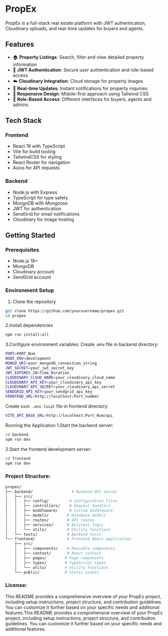 # PropEx
PropEx is a full-stack real estate platform with JWT authentication, Cloudinary uploads, and real-time updates for buyers and agents.

## Features

- 🏠 **Property Listings**: Search, filter and view detailed property information
- 🔐 **JWT Authentication**: Secure user authentication and role-based access
- ☁️ **Cloudinary Integration**: Cloud storage for property images
- 💬 **Real-time Updates**: Instant notifications for property inquiries
- 📱 **Responsive Design**: Mobile-first approach using Tailwind CSS
- 🎯 **Role-Based Access**: Different interfaces for buyers, agents and admins

## Tech Stack

### Frontend
- React 19 with TypeScript
- Vite for build tooling
- TailwindCSS for styling
- React Router for navigation
- Axios for API requests

### Backend
- Node.js with Express
- TypeScript for type safety
- MongoDB with Mongoose
- JWT for authentication
- SendGrid for email notifications
- Cloudinary for image hosting

## Getting Started

### Prerequisites
- Node.js 18+
- MongoDB
- Cloudinary account
- SendGrid account

### Environment Setup

1. Clone the repository
```bash
git clone https://github.com/yourusername/propex.git
cd propex
```

2.Install dependencies
```bash
npm run install:all
```

3.Configure environment variables:
Create .env file in backend directory:

```bash
PORT=PORT_Num
NODE_ENV=development
MONGO_URI=your_mongodb_connection_string
JWT_SECRET=your_jwt_secret_key
JWT_EXPIRES_IN=Time_Duration
CLOUDINARY_CLOUD_NAME=your_cloudinary_cloud_name
CLOUDINARY_API_KEY=your_cloudinary_api_key
CLOUDINARY_API_SECRET=your_cloudinary_api_secret
SENDGRID_API_KEY=your_sendgrid_api_key
FRONTEND_URL=http://localhost:Port_number
```

Create ```bash .env.local``` file in frontend directory:
```bash 
VITE_API_BASE_URL=http://localhost:Port_Num/api
```

Running the Application
1.Start the backend server:
```bash
cd backend
npm run dev
```

2.Start the frontend development server:
```bash
cd frontend
npm run dev
```

### Project Structure:

```bash
propex/
├── backend/                 # Backend API server
│   ├── src/
│   │   ├── config/         # Configuration files
│   │   ├── controllers/    # Request handlers
│   │   ├── middleware/     # Custom middleware
│   │   ├── models/        # Database models
│   │   ├── routes/        # API routes
│   │   ├── services/      # Business logic
│   │   └── utils/         # Utility functions
│   └── tests/             # Backend tests
└── frontend/              # Frontend React application
    ├── src/
    │   ├── components/    # Reusable components
    │   ├── context/       # React context
    │   ├── pages/        # Page components
    │   ├── types/        # TypeScript types
    │   └── utils/        # Utility functions
    └── public/           # Static assets
```

### License:
This README provides a comprehensive overview of your PropEx project, including setup instructions, project structure, and contribution guidelines. You can customize it further based on your specific needs and additional features.This README provides a comprehensive overview of your PropEx project, including setup instructions, project structure, and contribution guidelines. You can customize it further based on your specific needs and additional features.

